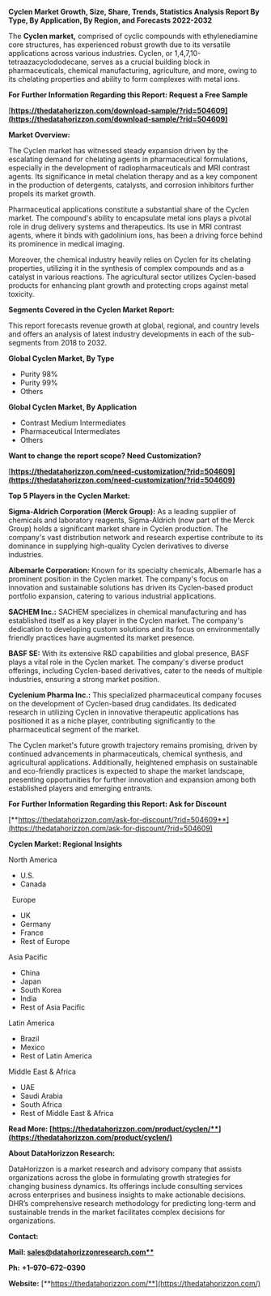 ﻿**Cyclen  Market Growth, Size, Share, Trends, Statistics Analysis Report By Type, By Application, By Region, and Forecasts 2022-2032**

The **Cyclen market,** comprised of cyclic compounds with ethylenediamine core structures, has experienced robust growth due to its versatile applications across various industries. Cyclen, or 1,4,7,10-tetraazacyclododecane, serves as a crucial building block in pharmaceuticals, chemical manufacturing, agriculture, and more, owing to its chelating properties and ability to form complexes with metal ions.

**For Further Information Regarding this Report: Request a Free Sample**	

[**https://thedatahorizzon.com/download-sample/?rid=504609](https://thedatahorizzon.com/download-sample/?rid=504609)** 

**Market Overview:**

The Cyclen market has witnessed steady expansion driven by the escalating demand for chelating agents in pharmaceutical formulations, especially in the development of radiopharmaceuticals and MRI contrast agents. Its significance in metal chelation therapy and as a key component in the production of detergents, catalysts, and corrosion inhibitors further propels its market growth.

Pharmaceutical applications constitute a substantial share of the Cyclen market. The compound's ability to encapsulate metal ions plays a pivotal role in drug delivery systems and therapeutics. Its use in MRI contrast agents, where it binds with gadolinium ions, has been a driving force behind its prominence in medical imaging.

Moreover, the chemical industry heavily relies on Cyclen for its chelating properties, utilizing it in the synthesis of complex compounds and as a catalyst in various reactions. The agricultural sector utilizes Cyclen-based products for enhancing plant growth and protecting crops against metal toxicity. 

**Segments Covered in the Cyclen Market Report:** 

This report forecasts revenue growth at global, regional, and country levels and offers an analysis of latest industry developments in each of the sub-segments from 2018 to 2032.

**Global Cyclen Market, By Type**

- Purity 98%
- Purity 99%
- Others

**Global Cyclen Market, By Application**

- Contrast Medium Intermediates
- Pharmaceutical Intermediates
- Others

**Want to change the report scope? Need Customization?**

[**https://thedatahorizzon.com/need-customization/?rid=504609](https://thedatahorizzon.com/need-customization/?rid=504609)** 

**Top 5 Players in the Cyclen Market:**

**Sigma-Aldrich Corporation (Merck Group):** As a leading supplier of chemicals and laboratory reagents, Sigma-Aldrich (now part of the Merck Group) holds a significant market share in Cyclen production. The company's vast distribution network and research expertise contribute to its dominance in supplying high-quality Cyclen derivatives to diverse industries.

**Albemarle Corporation:** Known for its specialty chemicals, Albemarle has a prominent position in the Cyclen market. The company's focus on innovation and sustainable solutions has driven its Cyclen-based product portfolio expansion, catering to various industrial applications.

**SACHEM Inc.:** SACHEM specializes in chemical manufacturing and has established itself as a key player in the Cyclen market. The company's dedication to developing custom solutions and its focus on environmentally friendly practices have augmented its market presence.

**BASF SE:** With its extensive R&D capabilities and global presence, BASF plays a vital role in the Cyclen market. The company's diverse product offerings, including Cyclen-based derivatives, cater to the needs of multiple industries, ensuring a strong market position.

**Cyclenium Pharma Inc.:** This specialized pharmaceutical company focuses on the development of Cyclen-based drug candidates. Its dedicated research in utilizing Cyclen in innovative therapeutic applications has positioned it as a niche player, contributing significantly to the pharmaceutical segment of the market.

The Cyclen market's future growth trajectory remains promising, driven by continued advancements in pharmaceuticals, chemical synthesis, and agricultural applications. Additionally, heightened emphasis on sustainable and eco-friendly practices is expected to shape the market landscape, presenting opportunities for further innovation and expansion among both established players and emerging entrants.

**For Further Information Regarding this Report: Ask for Discount**	

[**https://thedatahorizzon.com/ask-for-discount/?rid=504609**](https://thedatahorizzon.com/ask-for-discount/?rid=504609)

**Cyclen Market: Regional Insights**

North America

- U.S.
- Canada

` `Europe

- UK
- Germany
- France
- Rest of Europe

Asia Pacific

- China
- Japan
- South Korea
- India
- Rest of Asia Pacific

Latin America

- Brazil
- Mexico
- Rest of Latin America

Middle East & Africa

- UAE
- Saudi Arabia
- South Africa
- Rest of Middle East & Africa

**Read More: [https://thedatahorizzon.com/product/cyclen/**](https://thedatahorizzon.com/product/cyclen/)** 

**About DataHorizzon Research:**

DataHorizzon is a market research and advisory company that assists organizations across the globe in formulating growth strategies for changing business dynamics. Its offerings include consulting services across enterprises and business insights to make actionable decisions. DHR’s comprehensive research methodology for predicting long-term and sustainable trends in the market facilitates complex decisions for organizations.

**Contact:**

**Mail: [sales@datahorizzonresearch.com**](mailto:sales@datahorizzonresearch.com)**

**Ph:** **+1–970–672–0390**

**Website:** [**https://thedatahorizzon.com/**](https://thedatahorizzon.com/)

